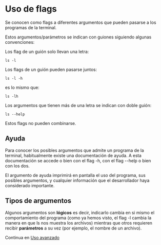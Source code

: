 # Uso de flags

Se conocen como flags a diferentes argumentos que pueden pasarse a los programas de la terminal.

Estos argumentos/parámetros se indican con guiones siguiendo algunas convenciones:

Los flag de un guión solo llevan una letra:

```
ls -l
```
Los flags de un guión pueden pasarse juntos:

```
ls -l -h
```
es lo mismo que:

```
ls -lh
```

Los argumentos que tienen más de una letra se indican con doble guión:

```
ls --help
```

Estos flags no pueden combinarse.

## Ayuda

Para conocer los posibles argumentos que admite un programa de la terminal, habitualmente existe una documentación de ayuda. A esta documentación se accede o bien con el flag -h, con el flag --help o bien con los dos.

El argumento de ayuda imprimirá en pantalla el uso del programa, sus posibles argumentos, y cualquier información que el desarrollador haya considerado importante.

## Tipos de argumentos

Algunos argumentos son **lógicos** es decir, indicarlo cambia en si mismo el comportamiento del programa (como ya hemos visto, el flag -l cambia la manera en que ls nos muestra los archivos) mientras que otros requieren recibir **parámetros** a su vez (por ejemplo, el nombre de un archivo).

Continua en [Uso avanzado](https://github.com/ibloise/cursoLinux/blob/8903c23c8fdf9a9ec013f383aa817d140d9d148f/advancemanagement.md)

